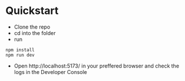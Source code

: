 # Quickstart

- Clone the repo
- cd into the folder
- run

```
npm install
npm run dev
```

- Open http://localhost:5173/ in your preffered browser and check the logs in the Developer Console
